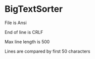 # BigTextSorter

File is Ansi

End of line is CRLF

Max line length is 500

Lines are compared by first 50 characters
